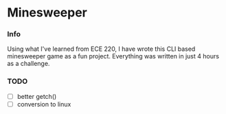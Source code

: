 # Minesweeper
### Info
Using what I've learned from ECE 220, I have wrote this CLI based minesweeper game as a fun project. Everything was written in just 4 hours as a challenge.

### TODO
- [ ] better getch()
- [ ] conversion to linux
